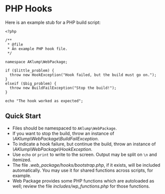 # PHP Hooks

Here is an example stub for a PHP build script:

    <?php
    
    /**
     * @file
     * An example PHP hook file.
     */
    
    namespace AKlump\WebPackage;
    
    if ($little_problem) {
      throw new HookException("Hook failed, but the build must go on.");
    }
    elseif ($big_problem) {
      throw new BuildFailException("Stop the build!");
    }
    
    echo "The hook worked as expected";
    
    
## Quick Start

* Files should be namespaced to `AKlump\WebPackage`.
* If you want to stop the build, throw an instance of _\AKlump\WebPackage\BuildFailException_.
* To indicate a hook failure, but continue the build, throw an instance of _\AKlump\WebPackage\HookException_.
* Use `echo` or `print` to write to the screen.  Output may be split on `\n` and itemized.
* The file _.web_package/hooks/bootstrap.php_, if it exists, will be included automatically.  You may use it for shared functions across scripts, for example.
* Web Package provides some PHP functions which are autoloaded as well; review the file _includes/wp_functions.php_ for those functions.
